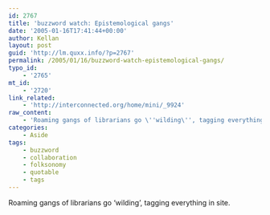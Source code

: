 ```yaml
---
id: 2767
title: 'buzzword watch: Epistemological gangs'
date: '2005-01-16T17:41:44+00:00'
author: Kellan
layout: post
guid: 'http://lm.quxx.info/?p=2767'
permalink: /2005/01/16/buzzword-watch-epistemological-gangs/
typo_id:
    - '2765'
mt_id:
    - '2720'
link_related:
    - 'http://interconnected.org/home/mini/_9924'
raw_content:
    - 'Roaming gangs of librarians go \''wilding\'', tagging everything in site.'
categories:
    - Aside
tags:
    - buzzword
    - collaboration
    - folksonomy
    - quotable
    - tags
---
```


Roaming gangs of librarians go ‘wilding’, tagging everything in site.